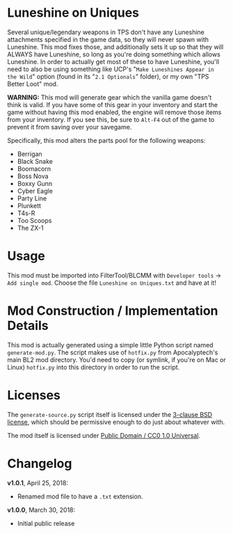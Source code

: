 Luneshine on Uniques
====================

Several unique/legendary weapons in TPS don't have any Luneshine attachments
specified in the game data, so they will never spawn with Luneshine.  This mod
fixes those, and additionally sets it up so that they will ALWAYS have
Luneshine, so long as you're doing something which allows Luneshine.  In order
to actually get most of these to have Luneshine, you'll need to also be using
something like UCP's "`Make Luneshines Appear in the Wild`" option (found in its
"`2.1 Optionals`" folder), or my own "TPS Better Loot" mod.

**WARNING:** This mod will generate gear which the vanilla game doesn't think
is valid.  If you have some of this gear in your inventory and start the game
without having this mod enabled, the engine will remove those items from your
inventory.  If you see this, be sure to `Alt-F4` out of the game to prevent it
from saving over your savegame.

Specifically, this mod alters the parts pool for the following weapons:

* Berrigan
* Black Snake
* Boomacorn
* Boss Nova
* Boxxy Gunn
* Cyber Eagle
* Party Line
* Plunkett
* T4s-R
* Too Scoops
* The ZX-1

Usage
=====

This mod must be imported into FilterTool/BLCMM with `Developer tools` ->
`Add single mod`.  Choose the file `Luneshine on Uniques.txt` and have at it!

Mod Construction / Implementation Details
=========================================

This mod is actually generated using a simple little Python script named
`generate-mod.py`.  The script makes use of `hotfix.py` from Apocalyptech's
main BL2 mod directory.  You'd need to copy (or symlink, if you're on Mac
or Linux) `hotfix.py` into this directory in order to run the script.

Licenses
========

The `generate-source.py` script itself is licensed under the
[3-clause BSD license](https://opensource.org/licenses/BSD-3-Clause),
which should be permissive enough to do just about whatever with.

The mod itself is licensed under
[Public Domain / CC0 1.0 Universal](https://creativecommons.org/publicdomain/zero/1.0/).

Changelog
=========

**v1.0.1**, April 25, 2018:
 * Renamed mod file to have a `.txt` extension.

**v1.0.0**, March 30, 2018:
 * Initial public release
